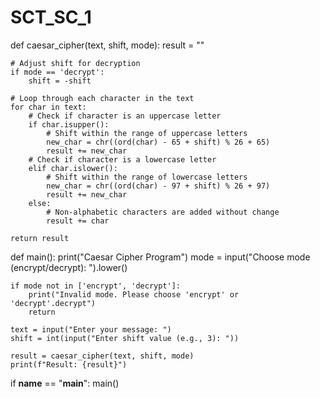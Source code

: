 # SCT_SC_1
def caesar_cipher(text, shift, mode):
    result = ""

    # Adjust shift for decryption
    if mode == 'decrypt':
        shift = -shift

    # Loop through each character in the text
    for char in text:
        # Check if character is an uppercase letter
        if char.isupper():
            # Shift within the range of uppercase letters
            new_char = chr((ord(char) - 65 + shift) % 26 + 65)
            result += new_char
        # Check if character is a lowercase letter
        elif char.islower():
            # Shift within the range of lowercase letters
            new_char = chr((ord(char) - 97 + shift) % 26 + 97)
            result += new_char
        else:
            # Non-alphabetic characters are added without change
            result += char

    return result


def main():
    print("Caesar Cipher Program")
    mode = input("Choose mode (encrypt/decrypt): ").lower()

    if mode not in ['encrypt', 'decrypt']:
        print("Invalid mode. Please choose 'encrypt' or 'decrypt'.decrypt")
        return

    text = input("Enter your message: ")
    shift = int(input("Enter shift value (e.g., 3): "))

    result = caesar_cipher(text, shift, mode)
    print(f"Result: {result}")


if __name__ == "__main__":
    main()
